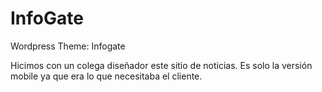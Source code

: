 # InfoGate

Wordpress Theme: Infogate

Hicimos con un colega diseñador este sitio de noticias. 
Es solo la versión mobile ya que era lo que necesitaba el cliente.
